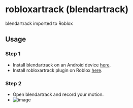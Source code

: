 # robloxartrack (blendartrack)
blendartrack imported to Roblox

## Usage
### Step 1
- Install blendartrack on an Android device [here](https://www.mediafire.com/file/ri1w0in2b807pj4/blendartrack.apk/file).
- Install robloxartrack plugin on Roblox [here](https://create.roblox.com/store/asset/6978800067/robloxartrack).

### Step 2
- Open blendartrack and record your motion.
- ![image](https://github.com/ApparentlyJamesGH/robloxartrack/assets/140089219/b8ae2df2-92dd-4b31-8769-895ed330bc9f)
